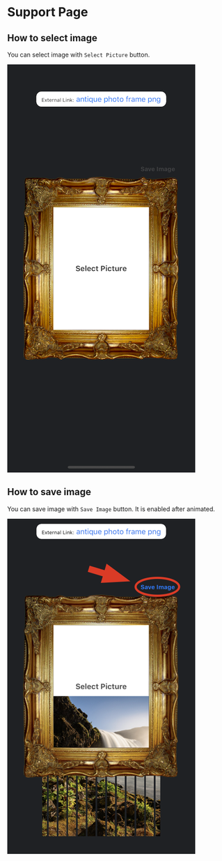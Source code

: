 # Support Page

## How to select image

You can select image with `Select Picture` button.

![](./Images/select_image.png)

## How to save image

You can save image with `Save Image` button.
It is enabled after animated.

![](./Images/save_image.png)
